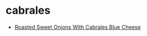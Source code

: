 # cabrales

 * [Roasted Sweet Onions With Cabrales Blue Cheese](../../index/r/roasted-sweet-onions-with-cabrales-blue-cheese-109062.json)
